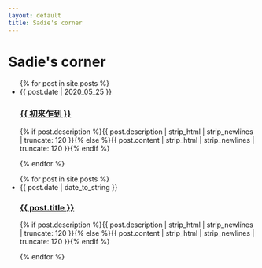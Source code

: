 ```yaml
---
layout: default
title: Sadie's corner
---
```


<div id="articles">
  <h1>Sadie's corner</h1>
  <ul class="posts 1">
    {% for post in site.posts %}
      <li>
      	<span class="date">{{ post.date | 2020_05_25 }}</span>
      	<h3><a href="{{ post.url }}">{{ 初来乍到 }}</a></h3>
      	<p class="description">{% if post.description %}{{ post.description  | strip_html | strip_newlines | truncate: 120 }}{% else %}{{ post.content | strip_html | strip_newlines | truncate: 120 }}{% endif %}</p>
      </li>
    {% endfor %}
  </ul>
</div>
 <ul class="posts 2">
    {% for post in site.posts %}
      <li>
      	<span class="date">{{ post.date | date_to_string }}</span>
      	<h3><a href="{{ post.url }}">{{ post.title }}</a></h3>
      	<p class="description">{% if post.description %}{{ post.description  | strip_html | strip_newlines | truncate: 120 }}{% else %}{{ post.content | strip_html | strip_newlines | truncate: 120 }}{% endif %}</p>
      </li>
    {% endfor %}
  </ul>
</div>
